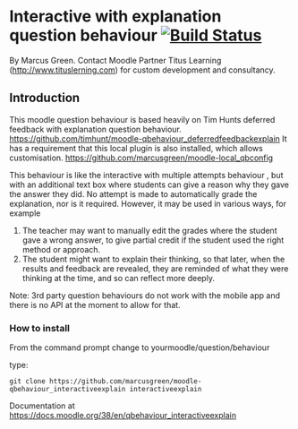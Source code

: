 # Interactive with explanation question behaviour [![Build Status](https://travis-ci.com/marcusgreen/moodle-qbehaviour_interactiveexplain.svg?branch=master)](https://travis-ci.com/marcusgreen/moodle-qbehaviour_interactiveexplain.svg?branch=master)
By Marcus Green.
Contact Moodle Partner Titus Learning (http://www.tituslerning.com) for custom development and consultancy.

## Introduction


This moodle question behaviour is based heavily on Tim Hunts
deferred feedback with explanation question behaviour.
https://github.com/timhunt/moodle-qbehaviour_deferredfeedbackexplain
It has a requirement that this local plugin is also installed, which allows customisation. https://github.com/marcusgreen/moodle-local_qbconfig

This behaviour is  like the interactive with multiple attempts behaviour , but with an additional text box where students can give a reason why they gave the answer they did.
No attempt is made to automatically grade the explanation, nor is it required.
However, it may be used in various ways, for example

1. The teacher may want to manually edit the grades where the student gave a wrong answer, to give partial credit if the student used the right method or approach.
2. The student might want to explain their thinking, so that later, when the results and feedback are revealed, they are reminded of what they were thinking at the time, and so can reflect more deeply.

Note: 3rd party question behaviours do not work with the mobile app and there is no API at the moment to allow for that.

### How to install

From the command prompt change to
yourmoodle/question/behaviour

type:
```
git clone https://github.com/marcusgreen/moodle-qbehaviour_interactiveexplain interactiveexplain

```
Documentation at https://docs.moodle.org/38/en/qbehaviour_interactiveexplain

